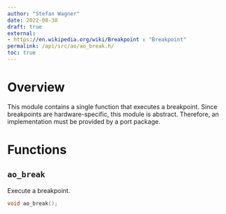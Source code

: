 ```yaml
---
author: "Stefan Wagner"
date: 2022-08-30
draft: true
external:
- https://en.wikipedia.org/wiki/Breakpoint : "Breakpoint"
permalink: /api/src/ao/ao_break.h/
toc: true
---
```


# Overview

This module contains a single function that executes a breakpoint. Since breakpoints are hardware-specific, this module is abstract. Therefore, an implementation must be provided by a port package.

# Functions

## `ao_break`

Execute a breakpoint.

```c
void ao_break();
```

